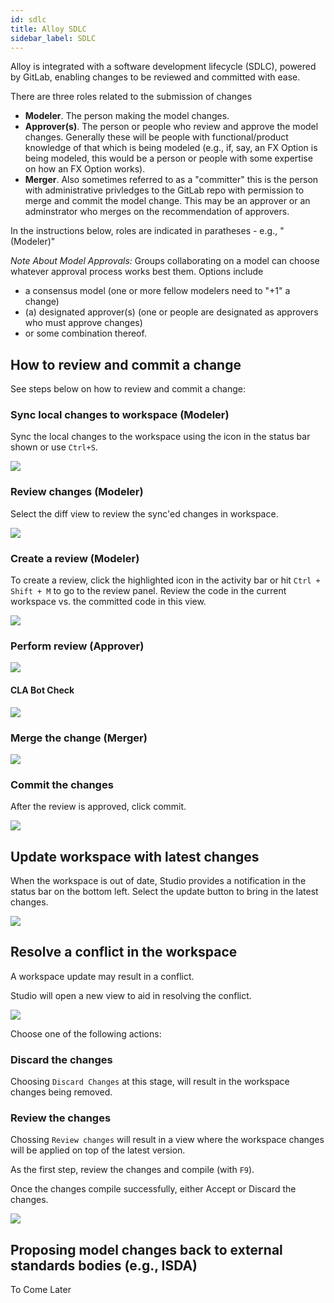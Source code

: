 ```yaml
---
id: sdlc
title: Alloy SDLC
sidebar_label: SDLC
---
```


Alloy is integrated with a software development lifecycle (SDLC), powered by GitLab, enabling changes to be reviewed and committed with ease.

There are three roles related to the submission of changes
* **Modeler**. The person making the model changes.
* **Approver(s)**. The person or people who review and approve the model changes. Generally these will be people with functional/product knowledge of that which is being modeled (e.g., if, say, an FX Option is being modeled, this would be a person or people with some expertise on how an FX Option works).
* **Merger**. Also sometimes referred to as a "committer" this is the person with administrative privledges to the GitLab repo with permission to merge and commit the model change. This may be an approver or an adminstrator who merges on the recommendation of approvers. 

In the instructions below, roles are indicated in paratheses - e.g., "(Modeler)"

_Note About Model Approvals:_ Groups collaborating on a model can choose whatever approval process works best them. Options include 
* a consensus model (one or more fellow modelers need to "+1" a change)
* (a) designated approver(s) (one or people are designated as approvers who must approve changes)
* or some combination thereof. 



## How to review and commit a change

See steps below on how to review and commit a change:

### Sync local changes to workspace (Modeler)
Sync the local changes to the workspace using the icon in the status bar shown or use `Ctrl+S`.

![](assets/sdlc_step1.JPG)

### Review changes (Modeler)
Select the diff view to review the sync'ed changes in workspace.

![](assets/sdlc_step2.JPG)

### Create a review (Modeler)
To create a review, click the highlighted icon in the activity bar or hit `Ctrl + Shift + M` to go to the review panel. Review the code in the current workspace vs. the committed code in this view.

![](assets/sdlc_step3.JPG)

### Perform review (Approver)
![](assets/sdlc_gitlab_approval.JPG)

#### CLA Bot Check
![](assets/sdlc_cla_bot.JPG)

### Merge the change (Merger)
![](assets/sdlc_merge_button.JPG)

### Commit the changes
After the review is approved, click commit.  

![](assets/sdlc_step4.JPG)

## Update workspace with latest changes

When the workspace is out of date, Studio provides a notification in the status bar on the bottom left. Select the update button to bring in the latest changes.

![](assets/sdlc_step5.JPG)

## Resolve a conflict in the workspace
A workspace update may result in a conflict.  

Studio will open a new view to aid in resolving the conflict.  

![](assets/sdlc_step6.JPG)

Choose one of the following actions:

### Discard the changes

Choosing `Discard Changes` at this stage, will result in the workspace changes being removed.

### Review the changes

Chossing `Review changes` will result in a view where the workspace changes will be applied on top of the latest version. 

As the first step, review the changes and compile (with `F9`).

Once the changes compile successfully, either Accept or Discard the changes.

![](assets/sdlc_step7.JPG)


## Proposing model changes back to external standards bodies (e.g., ISDA)
To Come Later







